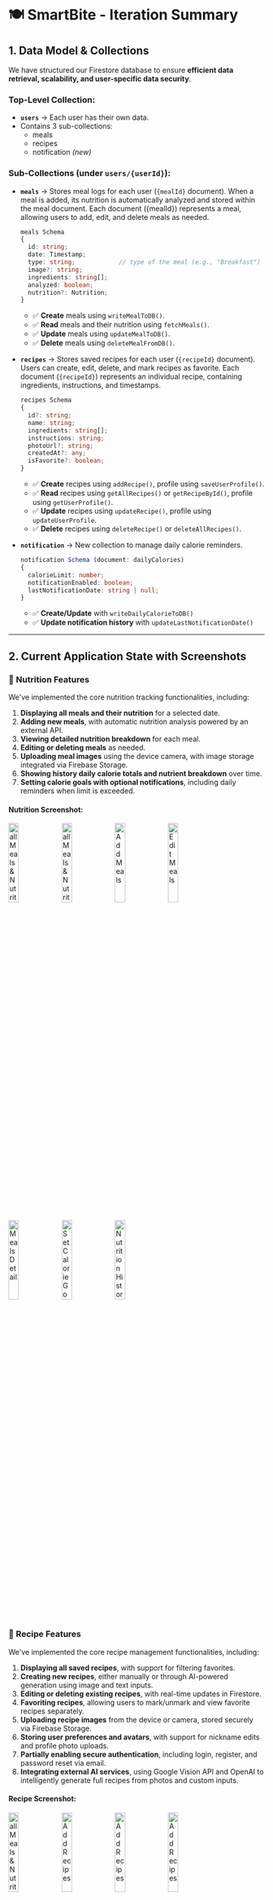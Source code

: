 # 🍽️ SmartBite - Iteration Summary

## 1. Data Model & Collections  
We have structured our Firestore database to ensure **efficient data retrieval, scalability, and user-specific data security**.

### **Top-Level Collection:**  
- **`users`** → Each user has their own data.
- Contains 3 sub-collections:
  - meals
  - recipes
  - notification *(new)*

### **Sub-Collections (under `users/{userId}`):**  
- **`meals`** → Stores meal logs for each user (`{mealId}` document). When a meal is added, its nutrition is automatically analyzed 
and stored within the meal document. Each document ({mealId}) represents a meal, allowing users to add, edit, and delete meals as needed.

    ```ts
    meals Schema
    {
      id: string;
      date: Timestamp;
      type: string;            // type of the meal (e.g., "Breakfast")
      image?: string;
      ingredients: string[];
      analyzed: boolean;
      nutrition?: Nutrition;
    }

    ```
  - ✅ **Create** meals using `writeMealToDB()`.  
  - ✅ **Read** meals and their nutrition using `fetchMeals()`.  
  - ✅ **Update** meals using `updateMealToDB()`.  
  - ✅ **Delete** meals using `deleteMealFromDB()`.  

- **`recipes`** → Stores saved recipes for each user (`{recipeId}` document).  
Users can create, edit, delete, and mark recipes as favorite. Each document (`{recipeId}`) represents an individual recipe, containing ingredients, instructions, and timestamps.

  ```ts
  recipes Schema
  {
    id?: string;
    name: string;
    ingredients: string[];
    instructions: string;
    photoUrl?: string;
    createdAt?: any;
    isFavorite?: boolean;
  }
  ```

  - ✅ **Create** recipes using `addRecipe()`, profile using `saveUserProfile()`.
  - ✅ **Read** recipes using `getAllRecipes()` or `getRecipeById()`, profile using `getUserProfile()`.
  - ✅ **Update** recipes using `updateRecipe()`, profile using `updateUserProfile`.
  - ✅ **Delete** recipes using `deleteRecipe()` or `deleteAllRecipes()`.

- **`notification`** → New collection to manage daily calorie reminders.

  ```ts
  notification Schema (document: dailyCalories)
  {
    calorieLimit: number;
    notificationEnabled: boolean;
    lastNotificationDate: string | null;
  }
  ```
  - ✅ **Create/Update** with `writeDailyCalorieToDB()`
  - ✅ **Update notification history** with `updateLastNotificationDate()`

---



## 2. Current Application State with Screenshots  

### 🥗 Nutrition Features  

We've implemented the core nutrition tracking functionalities, including:  

1. **Displaying all meals and their nutrition** for a selected date.  
2. **Adding new meals**, with automatic nutrition analysis powered by an external API.  
3. **Viewing detailed nutrition breakdown** for each meal.  
4. **Editing or deleting meals** as needed.  
5. **Uploading meal images** using the device camera, with image storage integrated via Firebase Storage.
6. **Showing history daily calorie totals and nutrient breakdown** over time.
7. **Setting calorie goals with optional notifications**, including daily reminders when limit is exceeded.  


#### Nutrition Screenshot:  
<img src="assets/nutritionPhoto/allNutritions.png" alt="all Meals & Nutrition" width="20%"/>
<img src="assets/nutritionPhoto/emptyMeal.png" alt="all Meals & Nutrition" width="20%"/>
<img src="assets/nutritionPhoto/addMeal.png" alt="Add Meals" width="20%"/>
<img src="assets/nutritionPhoto/editMeal.png" alt="Edit Meals" width="20%"/>
<img src="assets/nutritionPhoto/mealDetail.png" alt="Meals Detail" width="20%"/>
<img src="assets/nutritionPhoto/setGoal.png" alt="Set Calorie Goal" width="20%"/>
<img src="assets/nutritionPhoto/nutritionHistory.png" alt="Nutrition History Chart" width="20%"/>

### 🍳 Recipe Features  

We've implemented the core recipe management functionalities, including:  

1. **Displaying all saved recipes**, with support for filtering favorites.  
2. **Creating new recipes**, either manually or through AI-powered generation using image and text inputs.  
3. **Editing or deleting existing recipes**, with real-time updates in Firestore.  
4. **Favoriting recipes**, allowing users to mark/unmark and view favorite recipes separately.  
5. **Uploading recipe images** from the device or camera, stored securely via Firebase Storage.  
6. **Storing user preferences and avatars**, with support for nickname edits and profile photo uploads.  
7. **Partially enabling secure authentication**, including login, register, and password reset via email.  
8. **Integrating external AI services**, using Google Vision API and OpenAI to intelligently generate full recipes from photos and custom inputs.

#### Recipe Screenshot:  
<img src="assets/recipePhoto/all_recipes.png" alt="all Meals & Nutrition" width="20%"/>
<img src="assets/recipePhoto/add_recipe_transition.png" alt="Add Recipes" width="20%"/>
<img src="assets/recipePhoto/add_recipe_step1.png" alt="Add Recipes" width="20%"/>
<img src="assets/recipePhoto/add_recipe_step2.png" alt="Add Recipes" width="20%"/>
<img src="assets/recipePhoto/add_recipe_step3_ai.png" alt="Add Recipes" width="20%"/>
<img src="assets/recipePhoto/add_recipe_step3_manual.png" alt="Add Recipes" width="20%"/>
<img src="assets/recipePhoto/ai_generated_recipe.png" alt="Recipes Detail" width="20%"/>
<img src="assets/recipePhoto/editRecipe.png" alt="Edit Recipe" width="20%"/>


#### Settings Screenshot:
<img src="assets/settings.png" alt="settings" width="20%"/>

#### Profile Screenshot:
<img src="assets/profile.png" alt="profile" width="20%"/>


#### Login/Register/Forgot/Password_Strength Screenshot:
<img src="assets/login.png" alt="login" width="20%"/>
<img src="assets/register.png" alt="register" width="20%"/>
<img src="assets/forgot_password.png" alt="forgot" width="20%"/>
<img src="assets/password_strength.png" alt="strength" width="20%"/>
<img src="assets/rest_password_link.png" alt="reset" width="20%"/>

#### Welcome Screenshot:
<img src="assets/welcome_page.png" alt="welcome" width="20%"/>



---

## 3. Team Contributions  
### 👩‍💻 Yuan Tian  
**Role**: Nutrition Feature Lead  
- Designed and optimized the nutrition database structure and queries for Firestore.  
- Developed UI screens: `AllNutrition.tsx`, `AddMeal.tsx`, `EditMeal.tsx`, and `MealDetail.tsx`.  
- Implemented automatic nutrition analysis using an external API.  
- Integrated image upload functionality for meals via Firebase Storage.
- Developed the `NutritionHistory.tsx` screen to visualize calories and nutrient breakdown history using line charts.
- Added calorie goal setting with notification reminders via Expo Notifications.
- Built the `notification` collection schema and listeners to avoid duplicate popups.    

---

### 👩‍🍳 Yue Wang  
**Role**: Recipe Feature Lead & System Integration 
- Designed and structured the **recipe database** in Firestore to efficiently manage user-created recipes, ensuring seamless CRUD operations.  
- Developed screen layouts and UI components for the recipe sections, including `index.tsx`(all recipe screen), `[id].tsx`(recipe detail screen), `Add.tsx`(add recipe screen), and `Edit.tsx`(edit recipe screen).  
- Implemented **favorite functionality**, allowing users to mark and unmark recipes as favorite, storing this preference in Firestore for persistence, and allowing display filters to conditionally render recipe cards in the screen.
- Applied theme changing functionality throughout the entire application. 
- Ensured data consistency by aligning the recipe structure with the meal storage model, keeping Firestore operations efficient and unified. 
- Created **profile** portal in settings screen, allowing users to click area and navigate to profile screen, in `app/(protected)/(others)/profile.tsx`; allowing sign out functionality in settings page, `app/(protected)/(others)/index.tsx`; allowing users to take or upload a photo as their profile avatar and make their own nickname on profile, making sure the data consistency with firesbase database; 
- Partially implemented **authentication** login/register/forgot password screens and functionalities in `app/(auth)`, user can now have their real time individual data that can be stored on firebase and retrirvable relating to their account, also they will be asked to input strong password through `utils/validatePassword` to make sure strong password, they will also receive password reset link from their email to reset. 
- Achieved two **external AI apis** to work as a pipeline for generated texts, using google cloud vision api to recognized from photo,`utils/googleVision`, then combine preference input to be a comprehensive prompt to OPENAI api, model: gpt-4o-mini to generate recipes,`utils/generateRecipeWithAI`. The comprehensive logic is in `app/(protected)/(recipes)/AddRecipeWizard/Step3EditConfirm`. 
- Applied a partial done **Welcome** page for users that are not registered or not logged in to browse limited contents.   !!!Note the APIs I was using are all paid usage, if you just want to see the workflow, please degrade my model selection from gpt4o to something free.



---

## 4. Next Steps  
- Integrate **camera functionality** for recipe photo uploads. - Done
- Implement **notifications** to allow users to schedule reminders. - Done
- Add **user authentication** to enable secure login and personalized data storage. - Done
- Improve **UI & Styling** for a better user experience.
- Acheieve **location** for grocery store recommendations.
- Possible **Daily recipe threads** for anounumous uses to browse.
